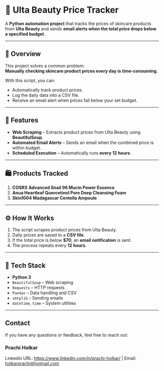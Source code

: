 # 🛒 Ulta Beauty Price Tracker

A **Python automation project** that tracks the prices of skincare products from **Ulta Beauty** and sends **email alerts when the total price drops below a specified budget**.

---

## 📌 Overview

This project solves a common problem:  
**Manually checking skincare product prices every day is time-consuming.**

With this script, you can:

- Automatically track product prices.
- Log the daily data into a CSV file.
- Receive an email alert when prices fall below your set budget.

---

## 🚀 Features

- **Web Scraping** – Extracts product prices from Ulta Beauty using **BeautifulSoup**.
- **Automated Email Alerts** – Sends an email when the combined price is within budget.
- **Scheduled Execution** – Automatically runs **every 12 hours**.

---

## 🛍️ Products Tracked

1. **COSRX Advanced Snail 96 Mucin Power Essence**  
2. **Anua Heartleaf Quercetinol Pore Deep Cleansing Foam**  
3. **Skin1004 Madagascar Centella Ampoule**

---

## ⚙️ How It Works

1. The script scrapes product prices from Ulta Beauty.
2. Daily prices are saved to a **CSV file**.
3. If the total price is below **$70**, an **email notification** is sent.
4. The process repeats every **12 hours**.

---

## 🧰 Tech Stack

- **Python 3**
- `BeautifulSoup` – Web scraping  
- `Requests` – HTTP requests  
- `Pandas` – Data handling and CSV  
- `smtplib` – Sending emails  
- `datetime`, `time` – System utilities

---

## Contact
If you have any questions or feedback, feel free to reach out:
### Prachi Holkar
Linkedin URL: https://www.linkedin.com/in/prachi-holkar/ | 
Email: holkarprachi@hotmail.com
